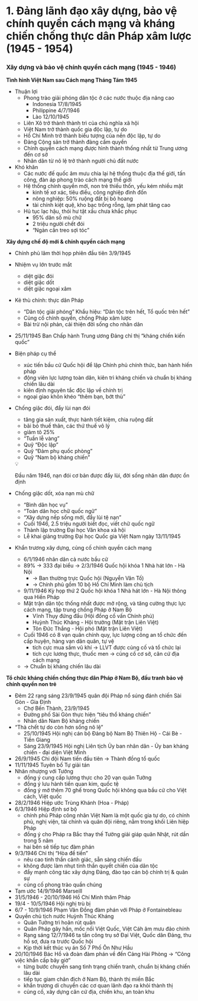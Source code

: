 # 1. Đảng lãnh đạo xây dựng, bảo vệ chính quyền cách mạng và kháng chiến chống thực dân Pháp xâm lược (1945 - 1954)

### Xây dựng và bảo vệ chính quyền cách mạng (1945 - 1946)

**Tình hình Việt Nam sau Cách mạng Tháng Tám 1945**

- Thuận lợi
    - Phong trào giải phóng dân tộc ở các nước thuộc địa nâng cao
        - Indonesia 17/8/1945
        - Philippine 4/7/1946
        - Lào 12/10/1945
    - Liên Xô trở thành thành trì của chủ nghĩa xã hội
    - Việt Nam trở thành quốc gia độc lập, tự do
    - Hồ Chí Minh trở thành biểu tượng của nền độc lập, tự do
    - Đảng Cộng sản trở thành đảng cầm quyền
    - Chính quyền cách mạng được hình thành thống nhất từ Trung ương đến cơ sở
    - Nhân dân từ nô lệ trở thành người chủ đất nước
- Khó khăn
    - Các nước đế quốc âm mưu chia lại hệ thống thuộc địa thế giới, tấn công, đàn áp phong trào cách mạng thế giới
    - Hệ thống chính quyền mới, non trẻ thiếu thốn, yếu kém nhiều mặt
        - kinh tế xơ xác, tiêu điều, công nghiệp đình đốn
        - nông nghiệp: 50% ruộng đất bị bỏ hoang
        - tài chính kiệt quệ, kho bạc trống rỗng, lạm phát tăng cao
    - Hủ tục lạc hậu, thói hư tật xấu chưa khắc phục
        - 95% dân số mù chữ
        - 2 triệu người chết đói
        - “Ngàn cân treo sợi tóc”

**Xây dựng chế độ mới & chính quyền cách mạng**

- Chính phủ lâm thời họp phiên đầu tiên 3/9/1945
- Nhiệm vụ lớn trước mắt
    - diệt giặc đói
    - diệt giặc dốt
    - diệt giặc ngoại xâm
- Kẻ thù chính: thực dân Pháp
    - “Dân tộc giải phóng” Khẩu hiệu: “Dân tộc trên hết, Tổ quốc trên hết”
    - Củng cố chính quyền, chống Pháp xâm lược
    - Bài trừ nội phản, cải thiện đời sống cho nhân dân
- 25/11/1945 Ban Chấp hành Trung ương Đảng chỉ thị “kháng chiến kiến quốc”
- Biện pháp cụ thể
    - xúc tiến bầu cử Quốc hội để lập Chính phủ chính thức, ban hành hiến pháp
    - động viên lực lượng toàn dân, kiên trì kháng chiến và chuẩn bị kháng chiến lâu dài
    - kiên định nguyên tắc độc lập về chính trị
    - ngoại giao khôn khéo “thêm bạn, bớt thù”
- Chống giặc đói, đẩy lùi nạn đói
    - tăng gia sản xuất, thực hành tiết kiệm, chia ruộng đất
    - bãi bỏ thuế thân, các thứ thuế vô lý
    - giảm tô 25%
    - “Tuần lễ vàng”
    - Quỹ “Độc lập”
    - Quỹ “Đảm phụ quốc phòng”
    - Quỹ “Nam bộ kháng chiến”
    
    <aside>
    💡
    
    Đầu năm 1946, nạn đói cơ bản được đẩy lùi, đời sống nhân dân được ổn định
    
    </aside>
    
- Chống giặc dốt, xóa nạn mù chữ
    - “Bình dân học vụ”
    - “Toàn dân học chữ quốc ngữ”
    - “Xây dựng nếp sống mới, đẩy lùi tệ nạn”
    - Cuối 1946, 2.5 triệu người biết đọc, viết chữ quốc ngữ
    - Thành lập trường Đại học Văn khoa xã hội
    - Lễ khai giảng trường Đại học Quốc gia Việt Nam ngày 13/11/1945
- Khẩn trương xây dựng, củng cố chính quyền cách mạng
    - 6/1/1946 nhân dân cả nước bầu cử
    - 89% → 333 đại biểu → 2/3/1946 Quốc hội khóa 1 Nhà hát lớn - Hà Nội
        - → Ban thường trực Quốc hội (Nguyễn Văn Tố)
        - → Chính phủ gồm 10 bộ Hồ Chí Minh làm chủ tịch
    - 9/11/1946 Kỳ họp thứ 2 Quốc hội khóa 1 Nhà hát lớn - Hà Nội thông qua Hiến Pháp
    - Mặt trận dân tộc thống nhất được mở rộng, và tăng cường thực lực cách mạng, tập trung chống Pháp ở Nam Bộ
        - Vĩnh Thụy đứng đầu (Hội đồng cố vấn Chính phủ)
        - Huỳnh Thúc Kháng - Hội trưởng (Mặt trận Liên Việt)
        - Tôn Đức Thắng - Hội phó (Mặt trận Liên Việt)
    - Cuối 1946 có 8 vạn quân chính quy, lực lượng công an tổ chức đến cấp huyện, hàng vạn dân quân, tự vệ
        - tích cực mua sắm vũ khí → LLVT được củng cố và tổ chức lại
        - tích cực lương thực, thuốc men → củng cố cơ sở, căn cứ địa cách mạng
    - → Chuẩn bị kháng chiến lâu dài

**Tổ chức kháng chiến chống thực dân Pháp ở Nam Bộ, đấu tranh bảo vệ chính quyền non trẻ**

- Đêm 22 rạng sáng 23/9/1945 quân đội Pháp nổ súng đánh chiến Sài Gòn - Gia Định
    - Chợ Bến Thành, 23/9/1945
    - Đường phố Sài Gòn thực hiện “tiêu thổ kháng chiến”
    - Nhân dân Nam Bộ kháng chiến
- “Thà chết tự do còn hơn sống nô lệ”
    - 25/10/1945 Hội nghị cán bộ Đảng bộ Nam Bộ Thiên Hộ - Cái Bè - Tiền Giang
    - Sáng 23/9/1945 Hội nghị Liên tịch Ủy ban nhân dân - Ủy ban kháng chiến - đại diện Việt Minh
- 26/9/1945 Chi đội Nam tiến đầu tiên → Thành đồng tổ quốc
- 11/11/1945 Tuyên bố Tự giải tán
- Nhân nhượng với Tưởng
    - đồng ý cung cấp lương thực cho 20 vạn quân Tưởng
    - đồng ý lưu hành tiền quan kim, quốc tệ
    - đồng ý mở thêm 70 ghế trong Quốc hội không qua bầu cử cho Việt cách, Việt quốc
- 28/2/1946 Hiệp ước Trùng Khánh (Hoa - Pháp)
- 6/3/1946 Hiệp định sơ bộ
    - chính phủ Pháp công nhân Việt Nam là một quốc gia tự do, có chính phủ, nghị viện, tài chính và quân đội riêng, nằm trong khối Liên hiệp Pháp
    - đồng ý cho Pháp ra Bắc thay thế Tưởng giải giáp quân Nhật, rút dần trong 5 năm
    - hai bên sẽ tiếp tục đàm phán
- 9/3/1946 Chỉ thị “Hòa để tiến”
    - nêu cao tinh thần cảnh giác, sẵn sàng chiến đấu
    - không được làm nhụt tinh thần quyết chiến của dân tộc
    - đẩy mạnh công tác xây dựng Đảng, đào tạo cán bộ chính trị & quân sự
    - củng cố phong trào quần chúng
- Tạm ước 14/9/1946 Marseill
- 31/5/1946 - 20/10/1946 Hồ Chí Minh thăm Pháp
- 19/4 - 10/5/1946 Hội nghị trù bị
- 6/7 - 10/9/1946 Phạm Văn Đồng đàm phán với Pháp ở Fontainebleau
- Quyền chủ tịch nước Huỳnh Thúc Kháng
    - Quân Tưởng trì hoãn rút quân
    - Quân Pháp gây hấn, mốc nối Việt Quốc, Việt Cáh âm mưu đảo chính
    - Rạng sáng 12/7/1946 ta tấn công trụ sở Đại Việt, Quốc dân Đảng, thu hồ sơ, đưa ra trước Quốc hội
    - Kịp thời kết thúc vụ án Số 7 Phố Ôn Như Hầu
- 20/10/1946 Bác Hồ và đoàn đàm phán về đến Cảng Hài Phòng → “Công việc khẩn cấp bây giờ”
    - từng bước chuyển sang tình trạng chiến tranh, chuẩn bị kháng chiến lâu dài
    - tiếp tục giam chân địch ở Nam Bộ, thành thị miền Bắc
    - khẩn trương di chuyển các cơ quan lãnh đạo ra khỏi thành thị
    - củng cố, xây dựng căn cứ địa, chiến khu, an toàn khu
